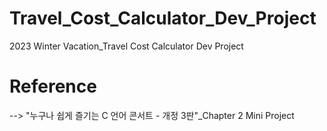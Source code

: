 # Travel_Cost_Calculator_Dev_Project
2023 Winter Vacation_Travel Cost Calculator Dev Project

# Reference
--> "누구나 쉽게 즐기는 C 언어 콘서트 - 개정 3판"_Chapter 2 Mini Project
